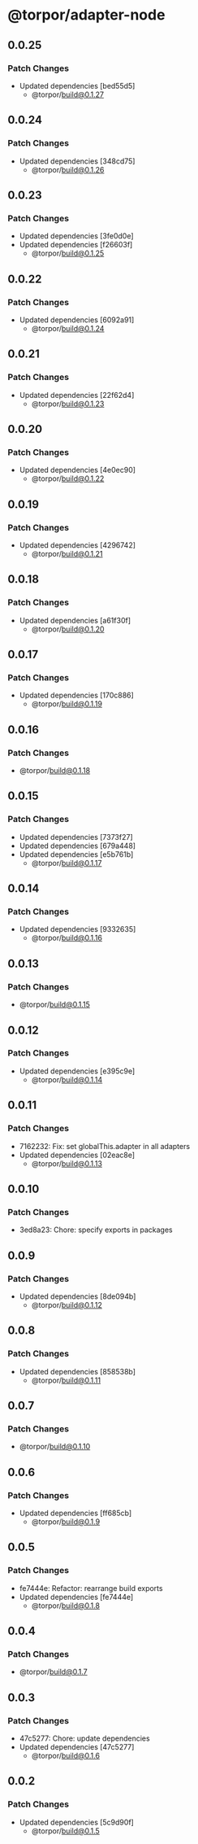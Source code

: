 # @torpor/adapter-node

## 0.0.25

### Patch Changes

- Updated dependencies [bed55d5]
  - @torpor/build@0.1.27

## 0.0.24

### Patch Changes

- Updated dependencies [348cd75]
  - @torpor/build@0.1.26

## 0.0.23

### Patch Changes

- Updated dependencies [3fe0d0e]
- Updated dependencies [f26603f]
  - @torpor/build@0.1.25

## 0.0.22

### Patch Changes

- Updated dependencies [6092a91]
  - @torpor/build@0.1.24

## 0.0.21

### Patch Changes

- Updated dependencies [22f62d4]
  - @torpor/build@0.1.23

## 0.0.20

### Patch Changes

- Updated dependencies [4e0ec90]
  - @torpor/build@0.1.22

## 0.0.19

### Patch Changes

- Updated dependencies [4296742]
  - @torpor/build@0.1.21

## 0.0.18

### Patch Changes

- Updated dependencies [a61f30f]
  - @torpor/build@0.1.20

## 0.0.17

### Patch Changes

- Updated dependencies [170c886]
  - @torpor/build@0.1.19

## 0.0.16

### Patch Changes

- @torpor/build@0.1.18

## 0.0.15

### Patch Changes

- Updated dependencies [7373f27]
- Updated dependencies [679a448]
- Updated dependencies [e5b761b]
  - @torpor/build@0.1.17

## 0.0.14

### Patch Changes

- Updated dependencies [9332635]
  - @torpor/build@0.1.16

## 0.0.13

### Patch Changes

- @torpor/build@0.1.15

## 0.0.12

### Patch Changes

- Updated dependencies [e395c9e]
  - @torpor/build@0.1.14

## 0.0.11

### Patch Changes

- 7162232: Fix: set globalThis.adapter in all adapters
- Updated dependencies [02eac8e]
  - @torpor/build@0.1.13

## 0.0.10

### Patch Changes

- 3ed8a23: Chore: specify exports in packages

## 0.0.9

### Patch Changes

- Updated dependencies [8de094b]
  - @torpor/build@0.1.12

## 0.0.8

### Patch Changes

- Updated dependencies [858538b]
  - @torpor/build@0.1.11

## 0.0.7

### Patch Changes

- @torpor/build@0.1.10

## 0.0.6

### Patch Changes

- Updated dependencies [ff685cb]
  - @torpor/build@0.1.9

## 0.0.5

### Patch Changes

- fe7444e: Refactor: rearrange build exports
- Updated dependencies [fe7444e]
  - @torpor/build@0.1.8

## 0.0.4

### Patch Changes

- @torpor/build@0.1.7

## 0.0.3

### Patch Changes

- 47c5277: Chore: update dependencies
- Updated dependencies [47c5277]
  - @torpor/build@0.1.6

## 0.0.2

### Patch Changes

- Updated dependencies [5c9d90f]
  - @torpor/build@0.1.5
